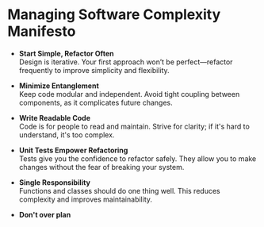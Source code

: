 # Managing Software Complexity Manifesto

- **Start Simple, Refactor Often**  
  Design is iterative. Your first approach won’t be perfect—refactor frequently to improve simplicity and flexibility.

- **Minimize Entanglement**  
  Keep code modular and independent. Avoid tight coupling between components, as it complicates future changes.

- **Write Readable Code**  
  Code is for people to read and maintain. Strive for clarity; if it's hard to understand, it's too complex.

- **Unit Tests Empower Refactoring**  
  Tests give you the confidence to refactor safely. They allow you to make changes without the fear of breaking your system.

- **Single Responsibility**  
  Functions and classes should do one thing well. This reduces complexity and improves maintainability.

- **Don't over plan**
